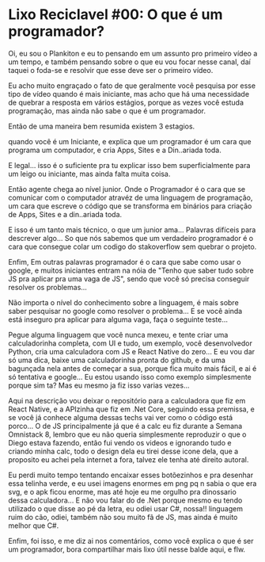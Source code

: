 # Lixo Reciclavel #00: O que é um programador?

Oi, eu sou o Plankiton e eu to pensando em um assunto pro primeiro vídeo a um tempo, e também pensando sobre o que eu vou focar nesse canal, daí taquei o foda-se e resolvir que esse deve ser o primeiro vídeo.

Eu acho muito engraçado o fato de que geralmente você pesquisa por esse tipo de vídeo quando é mais iniciante, mas acho que há uma necessidade de quebrar a resposta em vários estágios, porque as vezes você estuda programação, mas ainda não sabe o que é um programador.

Então de uma maneira bem resumida existem 3 estagios. 

quando você é um Iniciante, e explica que um programador é um cara que programa um computador, e cria Apps, Sites e a Din..ariada toda.

E legal... isso é o suficiente pra tu explicar isso bem superficialmente para um leigo ou iniciante, mas ainda falta muita coisa.

Então agente chega ao nível junior. Onde o Programador é o cara que se comunicar com o computador atravéz de uma linguagem de programação, um cara que escreve o código que se transforma em binários para criação de Apps, Sites e a din..ariada toda.

E isso é um tanto mais técnico, o que um junior ama... Palavras difíceis para descrever algo... So que nós sabemos que um verdadeiro programador é o cara que consegue colar um codigo do stakoverflow sem quebrar o projeto.

Enfim, Em outras palavras programador é o cara que sabe como usar o google, e muitos iniciantes entram na nóia de "Tenho que saber tudo sobre JS pra aplicar pra uma vaga de JS", sendo que você só precisa conseguir resolver os problemas...

Não importa o nível do conhecimento sobre a linguagem, é mais sobre saber pesquisar no google como resolver o problema... E se você ainda está inseguro pra aplicar para alguma vaga, faça o seguinte teste...

Pegue alguma linguagem que você nunca mexeu, e tente criar uma calculadorinha completa, com UI e tudo, um exemplo, você desenvolvedor Python, cria uma calculadora com JS e React Native do zero... E eu vou dar só uma dica, baixe uma calculadorinha pronta do github, e da uma bagunçada nela antes de começar a sua, porque fica muito mais fácil, e ai é só tentativa e google... Eu estou usando isso como exemplo simplesmente porque sim ta? Mas eu mesmo ja fiz isso varias vezes... 

Aqui na descrição vou deixar o repositório para a calculadora que fiz em React Native, e a APIzinha que fiz em .Net Core, seguindo essa premissa, e se você já conhece alguma dessas techs vai ver como o código está porco... O de JS principalmente já que  é a calc eu fiz durante a Semana Omnistack 8, lembro que eu não queria simplesmente reproduzir o que o Diego estava fazendo, então fui vendo os videos e ignorando tudo e criando minha calc, todo o design dela eu tirei desse icone dela, que a proposito eu achei pela internet a fora, talvez ele tenha até direito autoral.

Eu perdi muito tempo tentando encaixar esses botõezinhos e pra desenhar essa telinha verde, e eu usei imagens enormes em png pq n sabia o que era svg, e o apk ficou enorme, mas até hoje eu me orgulho pra dinossario dessa calculadora... E não vou falar do de .Net porque mesmo eu tendo utilizado o que disse ao pé da letra, eu odiei usar C#, nossa!! linguagem ruim do cão, odiei, também não sou muito fã de JS, mas ainda é muito melhor que C#.

Enfim, foi isso, e me diz ai nos comentários, como você explica o que é ser um programador, bora compartilhar mais lixo útil nesse balde aqui, e flw.
